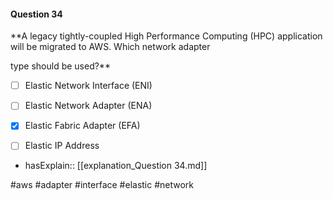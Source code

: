 #### Question  34


**A legacy tightly-coupled High Performance Computing (HPC) application will be migrated to AWS. Which network adapter

type should be used?**


- [ ] Elastic Network Interface (ENI)


- [ ] Elastic Network Adapter (ENA)


- [x] Elastic Fabric Adapter (EFA)


- [ ] Elastic IP Address



- hasExplain:: [[explanation_Question  34.md]]

#aws #adapter #interface #elastic #network 